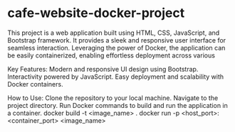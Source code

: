 # cafe-website-docker-project
This project is a web application built using HTML, CSS, JavaScript, and Bootstrap framework. It provides a sleek and responsive user interface for seamless interaction. Leveraging the power of Docker, the application can be easily containerized, enabling effortless deployment across various 

Key Features:
Modern and responsive UI design using Bootstrap.
Interactivity powered by JavaScript.
Easy deployment and scalability with Docker containers.

How to Use:
Clone the repository to your local machine.
Navigate to the project directory.
Run Docker commands to build and run the application in a container.
docker build -t <image_name> .
docker run -p <host_port>:<container_port> <image_name>
